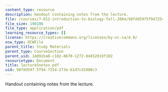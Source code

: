 ```yaml
---
content_type: resource
description: Handout containing notes from the lecture.
file: /courses/7-012-introduction-to-biology-fall-2004/98fdd5975f947254273eb1d7cd1000c3_lecture5notes.pdf
file_size: 190106
file_type: application/pdf
learning_resource_types: []
license: https://creativecommons.org/licenses/by-nc-sa/4.0/
ocw_type: OCWFile
parent_title: Study Materials
parent_type: CourseSection
parent_uid: 14091ba0-c182-8670-1272-8d452019f102
resourcetype: Document
title: lecture5notes.pdf
uid: 98fdd597-5f94-7254-273e-b1d7cd1000c3
---
```

Handout containing notes from the lecture.